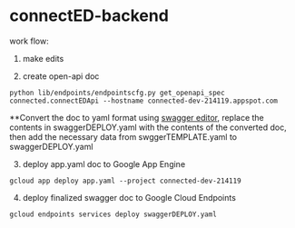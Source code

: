 # connectED-backend

work flow:

1) make edits

2) create open-api doc 

``` python lib/endpoints/endpointscfg.py get_openapi_spec connected.connectEDApi --hostname connected-dev-214119.appspot.com ```

**Convert the doc to yaml format using [swagger editor](https://editor.swagger.io/), replace the contents in swaggerDEPLOY.yaml with the contents of the converted doc, then add the necessary data from swggerTEMPLATE.yaml to swaggerDEPLOY.yaml

3) deploy app.yaml doc to Google App Engine

``` gcloud app deploy app.yaml --project connected-dev-214119 ```

4) deploy finalized swagger doc to Google Cloud Endpoints

``` gcloud endpoints services deploy swaggerDEPLOY.yaml ```

